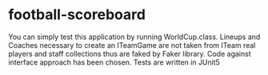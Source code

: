 # football-scoreboard
You can simply test this application by running WorldCup.class.
Lineups and Coaches necessary to create an ITeamGame are not taken from ITeam real players and staff collections thus are faked by Faker library.
Code against interface approach has been chosen.
Tests are written in JUnit5


